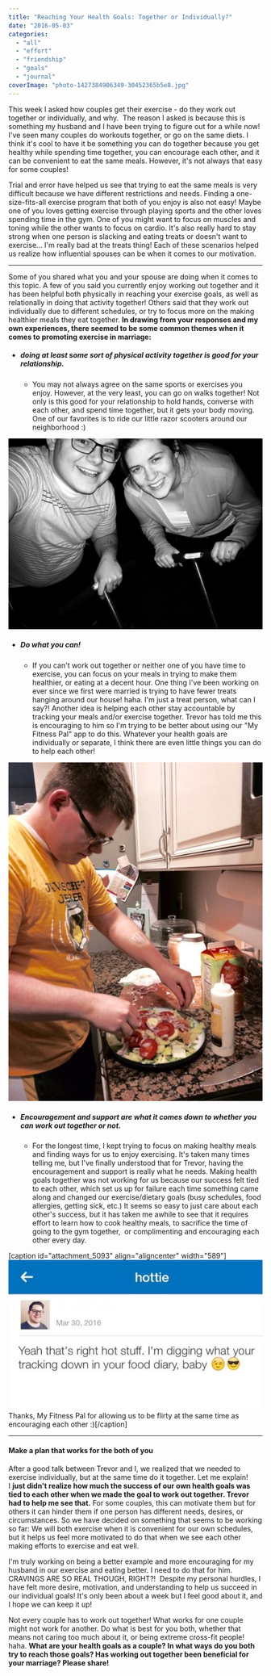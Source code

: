 ```yaml
---
title: "Reaching Your Health Goals: Together or Individually?"
date: "2016-05-03"
categories: 
  - "all"
  - "effort"
  - "friendship"
  - "goals"
  - "journal"
coverImage: "photo-1427384906349-30452365b5e8.jpg"
---
```


This week I asked how couples get their exercise - do they work out together or individually, and why.  The reason I asked is because this is something my husband and I have been trying to figure out for a while now! I've seen many couples do workouts together, or go on the same diets. I think it's cool to have it be something you can do together because you get healthy while spending time together, you can encourage each other, and it can be convenient to eat the same meals. However, it's not always that easy for some couples!

Trial and error have helped us see that trying to eat the same meals is very difficult because we have different restrictions and needs. Finding a one-size-fits-all exercise program that both of you enjoy is also not easy! Maybe one of you loves getting exercise through playing sports and the other loves spending time in the gym. One of you might want to focus on muscles and toning while the other wants to focus on cardio. It's also really hard to stay strong when one person is slacking and eating treats or doesn't want to exercise... I'm really bad at the treats thing! Each of these scenarios helped us realize how influential spouses can be when it comes to our motivation.

* * *

Some of you shared what you and your spouse are doing when it comes to this topic. A few of you said you currently enjoy working out together and it has been helpful both physically in reaching your exercise goals, as well as relationally in doing that activity together! Others said that they work out individually due to different schedules, or try to focus more on the making healthier meals they eat together. **In drawing from your responses and my own experiences, there seemed to be some common themes when it comes to promoting exercise in marriage:**

- ##### doing at least some sort of physical activity together is good for your relationship.
    
    - You may not always agree on the same sports or exercises you enjoy. However, at the very least, you can go on walks together! Not only is this good for your relationship to hold hands, converse with each other, and spend time together, but it gets your body moving. One of our favorites is to ride our little razor scooters around our neighborhood :)

![date ideas, fitness ideas, marriage and fitness ideas, exercises together, exercising in marriage, keeping fit, staying fit, working out together, couples who work out together, couples who diet together, couples that help each other reach their goals](images/IMG_0469.jpg)

- ##### Do what you can!
    
    - If you can't work out together or neither one of you have time to exercise, you can focus on your meals in trying to make them healthier, or eating at a decent hour. One thing I've been working on ever since we first were married is trying to have fewer treats hanging around our house! haha. I'm just a treat person, what can I say?! Another idea is helping each other stay accountable by tracking your meals and/or exercise together. Trevor has told me this is encouraging to him so I'm trying to be better about using our "My Fitness Pal" app to do this. Whatever your health goals are individually or separate, I think there are even little things you can do to help each other!

![working out, working out together, fit couples, working out as a couple, exercising together, exercising couples, ways to exercise as a couple, ways to exercise when married, fitness hurdles when married, fitness goals, relationship goals, marriage goals, setting marriage goals, setting goals in marriage, marriage advice, encouragement in marriage, fitness encouragement, individual goals, newlywed advice, relationship help, relationship specialist, marriage specialist](images/IMG_1543.jpg)

- ##### Encouragement and support are what it comes down to whether you can work out together or not.
    
    - For the longest time, I kept trying to focus on making healthy meals and finding ways for us to enjoy exercising. It's taken many times telling me, but I've finally understood that for Trevor, having the encouragement and support is really what he needs. Making health goals together was not working for us because our success felt tied to each other, which set us up for failure each time something came along and changed our exercise/dietary goals (busy schedules, food allergies, getting sick, etc.) It seems so easy to just care about each other's success, but it has taken me awhile to see that it requires effort to learn how to cook healthy meals, to sacrifice the time of going to the gym together,  or complimenting and encouraging each other every day.

\[caption id="attachment\_5093" align="aligncenter" width="589"\]![working out, working out together, fit couples, working out as a couple, exercising together, exercising couples, ways to exercise as a couple, ways to exercise when married, fitness hurdles when married, fitness goals, relationship goals, marriage goals, setting marriage goals, setting goals in marriage, marriage advice, encouragement in marriage, fitness encouragement, individual goals, newlywed advice, relationship help, relationship specialist, marriage specialist](images/IMG_7775.jpg) Thanks, My Fitness Pal for allowing us to be flirty at the same time as encouraging each other :)\[/caption\]

* * *

#### Make a plan that works for the both of you

After a good talk between Trevor and I, we realized that we needed to exercise individually, but at the same time do it together. Let me explain! I **just didn't realize how much the success of our own health goals was tied to each other when we made the goal to work out together. Trevor had to help me see that.** For some couples, this can motivate them but for others it can hinder them if one person has different needs, desires, or circumstances. So we have decided on something that seems to be working so far: We will both exercise when it is convenient for our own schedules, but it helps us feel more motivated to do that when we see each other making efforts to exercise and eat well.

I'm truly working on being a better example and more encouraging for my husband in our exercise and eating better. I need to do that for him. CRAVINGS ARE SO REAL THOUGH, RIGHT?!  Despite my personal hurdles, I have felt more desire, motivation, and understanding to help us succeed in our individual goals! It's only been about a week but I feel good about it, and I hope we can keep it up!

Not every couple has to work out together! What works for one couple might not work for another. Do what is best for you both, whether that means not caring too much about it, or being extreme cross-fit people! haha. **What are your health goals as a couple? In what ways do you both try to reach those goals? Has working out together been beneficial for your marriage? Please share!**
